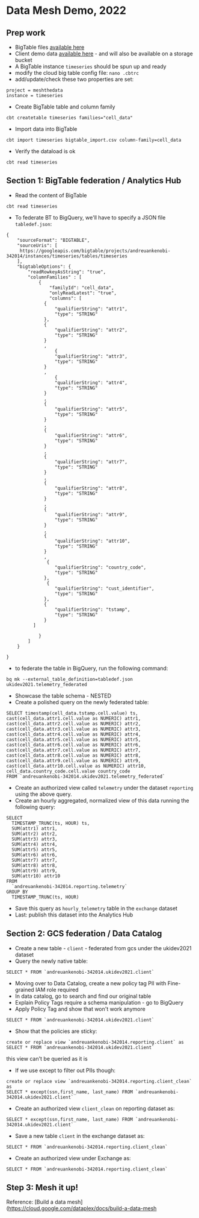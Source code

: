 # Data Mesh Demo, 2022

## Prep work

- BigTable files [available here](https://drive.google.com/drive/folders/1QYgKLE-cEPFTEptxPj8Tv6FHTdEN9gEu?usp=sharing)
- Client demo data [available here](https://drive.google.com/drive/folders/1QYgKLE-cEPFTEptxPj8Tv6FHTdEN9gEu?usp=sharing) - and will also be available on a storage bucket 
- A BigTable instance `timeseries` should be spun up and ready
- modify the cloud big table config file: `nano .cbtrc`
- add/update/check these two properties are set:
```
project = meshthedata
instance = timeseries
```
- Create BigTable table and column family
```
cbt createtable timeseries families="cell_data"
```
- Import data into BigTable
```
cbt import timeseries bigtable_import.csv column-family=cell_data
```
- Verify the dataload is ok
```
cbt read timeseries
```


## Section 1: BigTable federation / Analytics Hub
- Read the content of BigTable 
```
cbt read timeseries
```
- To federate BT to BigQuery, we'll have to specify a JSON file `tabledef.json`:
```
{
    "sourceFormat": "BIGTABLE",
    "sourceUris": [
     https://googleapis.com/bigtable/projects/andreuankenobi-342014/instances/timeseries/tables/timeseries
    ],
    "bigtableOptions": {
        "readRowkeyAsString": "true",
        "columnFamilies" : [
            {
                "familyId": "cell_data",
                "onlyReadLatest": "true",
                "columns": [
              {
                  "qualifierString": "attr1",
                  "type": "STRING"
              },
              {
                  "qualifierString": "attr2",
                  "type": "STRING"
              }
              ,
                  {
                  "qualifierString": "attr3",
                  "type": "STRING"
              }
              ,
                  {
                  "qualifierString": "attr4",
                  "type": "STRING"
              }
              ,
              {
                  "qualifierString": "attr5",
                  "type": "STRING"
              }
              ,
              {
                  "qualifierString": "attr6",
                  "type": "STRING"
              }
              ,
              {
                  "qualifierString": "attr7",
                  "type": "STRING"
              }
              ,
              {
                  "qualifierString": "attr8",
                  "type": "STRING"
              }
              ,
              {
                  "qualifierString": "attr9",
                  "type": "STRING"
              }
              ,
              {
                  "qualifierString": "attr10",
                  "type": "STRING"
              }
              ,
               {
                  "qualifierString": "country_code",
                  "type": "STRING"
              },
               {
                  "qualifierString": "cust_identifier",
                  "type": "STRING"
              },
              {
                  "qualifierString": "tstamp",
                  "type": "STRING"
              }
          ]

            }
        ]
    }
    
}
```
- to federate the table in BigQuery, run the following command: 
```
bq mk --external_table_definition=tabledef.json ukidev2021.telemetry_federated
```
- Showcase the table schema - NESTED
- Create a polished query on the newly federated table:
```
SELECT timestamp(cell_data.tstamp.cell.value) ts,
cast(cell_data.attr1.cell.value as NUMERIC) attr1,
cast(cell_data.attr2.cell.value as NUMERIC) attr2,
cast(cell_data.attr3.cell.value as NUMERIC) attr3,
cast(cell_data.attr4.cell.value as NUMERIC) attr4,
cast(cell_data.attr5.cell.value as NUMERIC) attr5,
cast(cell_data.attr6.cell.value as NUMERIC) attr6,
cast(cell_data.attr7.cell.value as NUMERIC) attr7,
cast(cell_data.attr8.cell.value as NUMERIC) attr8,
cast(cell_data.attr9.cell.value as NUMERIC) attr9,
cast(cell_data.attr10.cell.value as NUMERIC) attr10,
cell_data.country_code.cell.value country_code
FROM `andreuankenobi-342014.ukidev2021.telemetry_federated`
```
- Create an authorized view called `telemetry` under the dataset `reporting` using the above query.
- Create an hourly aggregated, normalized view of this data running the following query:
```
SELECT
  TIMESTAMP_TRUNC(ts, HOUR) ts,
  SUM(attr1) attr1,
  SUM(attr2) attr2,
  SUM(attr3) attr3,
  SUM(attr4) attr4,
  SUM(attr5) attr5,
  SUM(attr6) attr6,
  SUM(attr7) attr7,
  SUM(attr8) attr8,
  SUM(attr9) attr9,
  SUM(attr10) attr10
FROM
  `andreuankenobi-342014.reporting.telemetry`
GROUP BY
  TIMESTAMP_TRUNC(ts, HOUR)
```
- Save this query as `hourly_telemetry` table in the `exchange` dataset
- Last: publish this dataset into the Analytics Hub

## Section 2: GCS federation /  Data Catalog
- Create a new table - `client` - federated from gcs under the ukidev2021 dataset
- Query the newly native table:
```
SELECT * FROM `andreuankenobi-342014.ukidev2021.client`
```
- Moving over to Data Catalog, create a new policy tag PII with Fine-grained IAM role required
- In data catalog, go to search and find our original table
- Explain Policy Tags require a schema manipulation - go to BigQuery
- Apply Policy Tag and show that won't work anymore
```
SELECT * FROM `andreuankenobi-342014.ukidev2021.client`
```
- Show that the policies are sticky: 
```
create or replace view `andreuankenobi-342014.reporting.client` as
SELECT * FROM `andreuankenobi-342014.ukidev2021.client`
```
this view can't be queried as it is
- If we use except to filter out PIIs though: 
```
create or replace view `andreuankenobi-342014.reporting.client_clean` as
SELECT * except(ssn,first_name, last_name) FROM `andreuankenobi-342014.ukidev2021.client`
```


- Create an authorized view `client_clean` on reporting dataset as: 
```
SELECT * except(ssn,first_name, last_name) FROM `andreuankenobi-342014.ukidev2021.client`
```
- Save a new table `client` in the exchange dataset as:
```
SELECT * FROM `andreuankenobi-342014.reporting.client_clean` 
```
- Create an authorized view under Exchange as: 
```
SELECT * FROM `andreuankenobi-342014.reporting.client_clean`
```



## Step 3: Mesh it up!
Reference: [Build a data mesh](https://cloud.google.com/dataplex/docs/build-a-data-mesh
